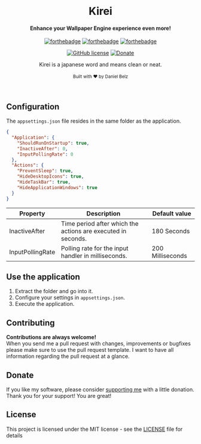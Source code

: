 ﻿﻿﻿<h1 align="center">Kirei</h1><div align="center">

<h4 align="center">Enhance your Wallpaper Engine experience even more!</h4>

[![forthebadge](https://forthebadge.com/images/badges/made-with-c-sharp.svg)](https://forthebadge.com)
[![forthebadge](https://forthebadge.com/images/badges/built-with-love.svg)](https://forthebadge.com)
[![forthebadge](https://forthebadge.com/images/badges/you-didnt-ask-for-this.svg)](https://forthebadge.com)

[![GitHub license](https://img.shields.io/github/license/LegendaryB/Kirei.svg?longCache=true&style=flat-square)](https://github.com/LegendaryB/Kirei/blob/master/LICENSE)
[![Donate](https://img.shields.io/badge/Donate-PayPal-blue.svg)](https://paypal.me/alphadaniel)

Kirei is a japanese word and means clean or neat.
<br>
<br>
<sub>Built with ❤︎ by Daniel Belz</sub>
</div><br>

## Configuration
The `appsettings.json` file resides in the same folder as the application.
```json
{
  "Application": {
    "ShouldRunOnStartup": true,
    "InactiveAfter": 0,
    "InputPollingRate": 0
  },
  "Actions": {
    "PreventSleep": true,
    "HideDesktopIcons": true,
    "HideTaskBar": true,
    "HideApplicationWindows": true
  }  
}
```

|Property   |Description   |Default value   |
|---|---|---|
|InactiveAfter   |Time period after which the actions are executed in seconds.   |180 Seconds|
|InputPollingRate   |Polling rate for the input handler in milliseconds.   |200 Milliseconds|

## Use the application
1. Extract the folder and go into it.
2. Configure your settings in `appsettings.json`.
2. Execute the application.

## Contributing

__Contributions are always welcome!__  
When you send me a pull request with changes, improvements or bugfixes please make sure to use the pull request template. 
I want to have all information regarding the pull request at a glance.

## Donate
If you like my software, please consider [supporting me](https://paypal.me/alphadaniel) with a little donation. Thank you for your support! You are great!

## License

This project is licensed under the MIT license - see the [LICENSE](LICENSE) file for details
